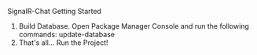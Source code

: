 SignalR-Chat
Getting Started
1.  Build Database. Open Package Manager Console and run the following commands:
    update-database
2.  That's all... Run the Project!
